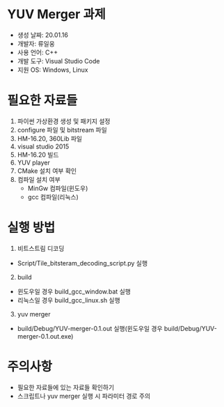 # YUV Merger 과제
* 생성 날짜: 20.01.16
* 개발자: 류일웅
* 사용 언어: C++
* 개발 도구: Visual Studio Code
* 지원 OS: Windows, Linux

# 필요한 자료들
1. 파이썬 가상환경 생성 및 패키지 설정
2. configure 파일 및 bitstream 파일
3. HM-16.20, 360Lib 파일
4. visual studio 2015
5. HM-16.20 빌드
6. YUV player
7. CMake 설치 여부 확인
8. 컴파일 설치 여부
    * MinGw 컴파일(윈도우)
    * gcc 컴파일(리눅스)

# 실행 방법
1. 비트스트림 디코딩
* Script/Tile_bitsteram_decoding_script.py 실행

2. build
* 윈도우일 경우 build_gcc_window.bat 실행
* 리눅스일 경우 build_gcc_linux.sh 실행

3. yuv merger
* build/Debug/YUV-merger-0.1.out 실행(윈도우일 경우 build/Debug/YUV-merger-0.1.out.exe)

# 주의사항
* 필요한 자료들에 있는 자료들 확인하기
* 스크립트나 yuv merger 실행 시 파라미터 경로 주의